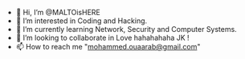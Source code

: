 - 👋 Hi, I’m @MALTOisHERE
- 👀 I’m interested in Coding and Hacking.
- 🌱 I’m currently learning Network, Security and Computer Systems.
- 💞️ I’m looking to collaborate in Love hahahahaha JK !
- 📫 How to reach me "mohammed.ouaarab@gmail.com"

<!---
MALTOisHERE/MALTOisHERE is a ✨ special ✨ repository because its `README.md` (this file) appears on your GitHub profile.
You can click the Preview link to take a look at your changes.
--->
